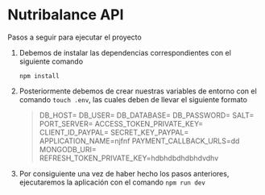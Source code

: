 # Nutribalance API

Pasos a seguir para ejecutar el proyecto

1. Debemos de instalar las dependencias correspondientes con el siguiente comando

    `npm install` 

2. Posteriormente debemos de crear nuestras variables de entorno con el comando `touch .env`, las cuales deben de llevar el siguiente formato

    
    >DB_HOST=
    DB_USER=
    DB_DATABASE=
    DB_PASSWORD=
    SALT=
    PORT_SERVER=
    ACCESS_TOKEN_PRIVATE_KEY=
    CLIENT_ID_PAYPAL=
    SECRET_KEY_PAYPAL=
    APPLICATION_NAME=njfnf
    PAYMENT_CALLBACK_URLS=dd
    MONGODB_URI=
    REFRESH_TOKEN_PRIVATE_KEY=hdbhdbdhdbhdvdhv
    
3. Por consiguiente una vez de haber hecho los pasos anteriores, ejecutaremos la aplicación con el comando `npm run dev`
    